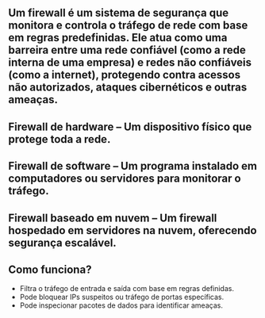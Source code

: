 
## Um **firewall** é um sistema de segurança que monitora e controla o tráfego de rede com base em regras predefinidas. Ele atua como uma barreira entre uma rede confiável (como a rede interna de uma empresa) e redes não confiáveis (como a internet), protegendo contra acessos não autorizados, ataques cibernéticos e outras ameaças.


## **Firewall de hardware** – Um dispositivo físico que protege toda a rede.
##  **Firewall de software** – Um programa instalado em computadores ou servidores para monitorar o tráfego.
## **Firewall baseado em nuvem** – Um firewall hospedado em servidores na nuvem, oferecendo segurança escalável.


## Como funciona?

- Filtra o tráfego de entrada e saída com base em regras definidas.
- Pode bloquear IPs suspeitos ou tráfego de portas específicas.
- Pode inspecionar pacotes de dados para identificar ameaças.